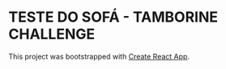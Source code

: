 # TESTE DO SOFÁ - TAMBORINE CHALLENGE

This project was bootstrapped with [Create React App](https://github.com/facebook/create-react-app).